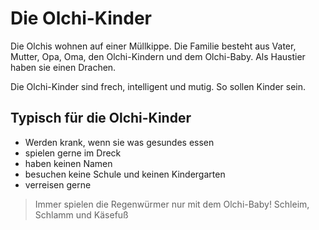 # Die Olchi-Kinder

Die Olchis wohnen auf einer Müllkippe. Die Familie besteht aus Vater, Mutter, Opa, Oma,
den Olchi-Kindern und dem Olchi-Baby. Als Haustier haben sie einen Drachen.

Die Olchi-Kinder sind frech, intelligent und mutig. So sollen Kinder sein.

## Typisch für die Olchi-Kinder

* Werden krank, wenn sie was gesundes essen
* spielen gerne im Dreck
* haben keinen Namen
* besuchen keine Schule und keinen Kindergarten
* verreisen gerne


> Immer spielen  die Regenwürmer nur mit  dem Olchi-Baby!
> Schleim, Schlamm und Käsefuß

